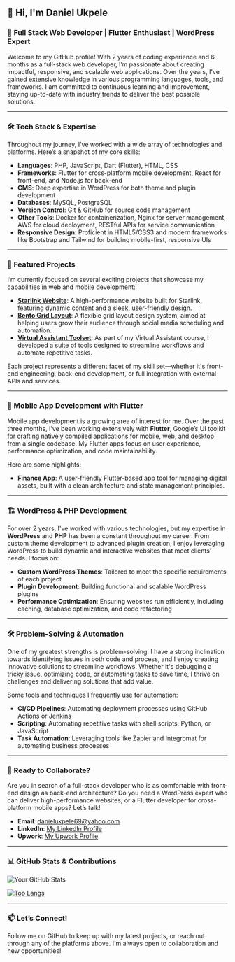 ## 👋 Hi, I'm Daniel Ukpele

### 🚀 Full Stack Web Developer | Flutter Enthusiast | WordPress Expert

Welcome to my GitHub profile! With 2 years of coding experience and 6  months as a full-stack web developer, I’m passionate about creating impactful, responsive, and scalable web applications. Over the years, I've gained extensive knowledge in various programming languages, tools, and frameworks. I am committed to continuous learning and improvement, staying up-to-date with industry trends to deliver the best possible solutions.

---

### 🛠️ Tech Stack & Expertise

Throughout my journey, I've worked with a wide array of technologies and platforms. Here’s a snapshot of my core skills:

- **Languages**: PHP, JavaScript, Dart (Flutter), HTML, CSS
- **Frameworks**: Flutter for cross-platform mobile development, React for front-end, and Node.js for back-end
- **CMS**: Deep expertise in WordPress for both theme and plugin development
- **Databases**: MySQL, PostgreSQL
- **Version Control**: Git & GitHub for source code management
- **Other Tools**: Docker for containerization, Nginx for server management, AWS for cloud deployment, RESTful APIs for service communication
- **Responsive Design**: Proficient in HTML5/CSS3 and modern frameworks like Bootstrap and Tailwind for building mobile-first, responsive UIs

---

### 🌟 Featured Projects

I’m currently focused on several exciting projects that showcase my capabilities in web and mobile development:

- **[Starlink Website](https://starlinknetworkandmangement.com.ng)**: A high-performance website built for Starlink, featuring dynamic content and a sleek, user-friendly design.
- **[Bento Grid Layout](https://github.com/yourprojectlink)**: A flexible grid layout design system, aimed at helping users grow their audience through social media scheduling and automation.
- **[Virtual Assistant Toolset](https://github.com/yourprojectlink)**: As part of my Virtual Assistant course, I developed a suite of tools designed to streamline workflows and automate repetitive tasks.

Each project represents a different facet of my skill set—whether it's front-end engineering, back-end development, or full integration with external APIs and services.

---

### 📱 Mobile App Development with Flutter

Mobile app development is a growing area of interest for me. Over the past three months, I’ve been working extensively with **Flutter**, Google’s UI toolkit for crafting natively compiled applications for mobile, web, and desktop from a single codebase. My Flutter apps focus on user experience, performance optimization, and code maintainability.

Here are some highlights:

- **[Finance App](https://github.com/finance_app)**: A user-friendly Flutter-based app tool for managing digital assets, built with a clean architecture and state management principles.

---

### 🏗️ WordPress & PHP Development

For over 2 years, I've worked with various technologies, but my expertise in **WordPress** and **PHP** has been a constant throughout my career. From custom theme development to advanced plugin creation, I enjoy leveraging WordPress to build dynamic and interactive websites that meet clients' needs. I focus on:

- **Custom WordPress Themes**: Tailored to meet the specific requirements of each project
- **Plugin Development**: Building functional and scalable WordPress plugins
- **Performance Optimization**: Ensuring websites run efficiently, including caching, database optimization, and code refactoring

---

### 🛠️ Problem-Solving & Automation

One of my greatest strengths is problem-solving. I have a strong inclination towards identifying issues in both code and process, and I enjoy creating innovative solutions to streamline workflows. Whether it's debugging a tricky issue, optimizing code, or automating tasks to save time, I thrive on challenges and delivering solutions that add value.

Some tools and techniques I frequently use for automation:

- **CI/CD Pipelines**: Automating deployment processes using GitHub Actions or Jenkins
- **Scripting**: Automating repetitive tasks with shell scripts, Python, or JavaScript
- **Task Automation**: Leveraging tools like Zapier and Integromat for automating business processes

---

### 💼 Ready to Collaborate?

Are you in search of a full-stack developer who is as comfortable with front-end design as back-end architecture? Do you need a WordPress expert who can deliver high-performance websites, or a Flutter developer for cross-platform mobile apps? Let’s talk!

- **Email**: danielukpele69@yahoo.com
- **LinkedIn**: [My LinkedIn Profile](https://linkedin.com/in/ekojodu)
- **Upwork**: [My Upwork Profile](https://www.upwork.com/freelancers/~0153c8a69d911fba55)

---

### 📊 GitHub Stats & Contributions

![Your GitHub Stats](https://github-readme-stats.vercel.app/api?username=yourusername&show_icons=true&theme=radical)

[![Top Langs](https://github-readme-stats.vercel.app/api/top-langs/?username=yourusername&layout=compact)](https://github.com/yourusername)

---

### 📫 Let’s Connect!

Follow me on GitHub to keep up with my latest projects, or reach out through any of the platforms above. I'm always open to collaboration and new opportunities!
